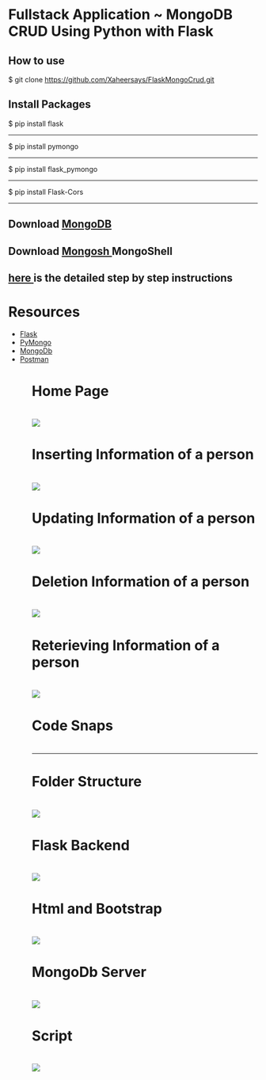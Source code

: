 <h1>Fullstack Application ~ MongoDB CRUD Using Python with Flask</h1>
<h2>How to use</h2>

$ git clone https://github.com/Xaheersays/FlaskMongoCrud.git

<h2>Install Packages</h2>
$ pip install flask
<hr>
$ pip install pymongo
<hr>
$ pip install flask_pymongo
<hr>
$ pip install Flask-Cors
<hr>

<h2>Download <a href="https://www.mongodb.com/try/download/community">MongoDB</a></h2>
<h2>Download <a href="https://www.mongodb.com/try/download/shell">Mongosh </a>MongoShell</h2>
<h2><a href="https://www.mongodb.com/docs/manual/installation/">here </a> is the detailed step by step instructions</h2>

<h1>Resources</h1>
<ul>
<li><a href="https://flask.palletsprojects.com/en/2.2.x/">Flask</a></li>
<li><a href="https://pymongo.readthedocs.io/en/stable/tutorial.html">PyMongo</a></li>
<li><a href="https://www.mongodb.com/docs/">MongoDb</a></li>
<li><a href="https://www.postman.com/">Postman</a></li>
<ul>

<h1>Home Page<h1>   
<img src="snaps\HomePage.png">
<h1>Inserting Information of a person<h1>   
<img src="snaps\postData.png">
<h1>Updating Information of a person<h1>   
<img src="snaps\UpdateData.png">
<h1>Deletion Information of a person<h1>   
<img src="snaps\DeleteRecord.png">
<h1> Reterieving Information of a person<h1>
<img src="snaps\Retriev data.png">

<h1>Code Snaps<h1> 
<hr>
<h1>Folder Structure<h1> 
<img src="snaps\codesnaps\folderStructure.png">
<h1>Flask Backend<h1> 
<img src="snaps\codesnaps\Flask-backend.png">
<h1>Html and Bootstrap<h1>
<img src = "snaps\codesnaps\Html document.png">
<h1>MongoDb Server<h1>
<img src="snaps\codesnaps\MongoDb Server.png">
<h1>Script<h1>
<img src="snaps\codesnaps\Script File.png">
